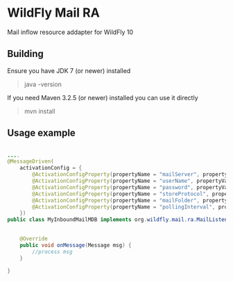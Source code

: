 WildFly Mail RA 
===============

Mail inflow resource addapter for WildFly 10


Building
-------------------

Ensure you have JDK 7 (or newer) installed

> java -version

If you need Maven 3.2.5 (or newer) installed you can use it directly

> mvn install


Usage example
---------------------------


```java

....
@MessageDriven(
    activationConfig = {
        @ActivationConfigProperty(propertyName = "mailServer", propertyValue = "mail-server-host"),
        @ActivationConfigProperty(propertyName = "userName", propertyValue = "username"),
        @ActivationConfigProperty(propertyName = "password", propertyValue = "password"),
        @ActivationConfigProperty(propertyName = "storeProtocol", propertyValue = "imaps"),
        @ActivationConfigProperty(propertyName = "mailFolder", propertyValue = ""),
        @ActivationConfigProperty(propertyName = "pollingInterval", propertyValue = "5000")
    })
public class MyInboundMailMDB implements org.wildfly.mail.ra.MailListener {

    
    @Override
    public void onMessage(Message msg) {
        //process msg
    }
    
}

```

